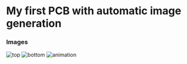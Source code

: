 # My first PCB with automatic image generation

### Images
![top](J58C.github.io/Caps32Project/top.png)
![bottom](J58C.github.io/Caps32Project/bottom.png)
![animation](J58C.github.io/Caps32Project/rotating.gif)
